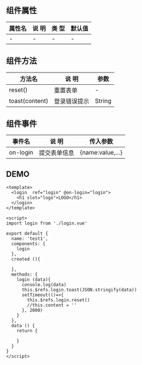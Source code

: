 ## 组件属性

| 属性名      | 说 明         | 类 型 |默认值  |
| ------------- |-----------|------| -----|
| - | - | - | - |

## 组件方法

| 方法名 | 说 明 | 参数 |
|-------|-------| ---|
| reset() | 重置表单 | - |
| toast(content) | 登录错误提示 |  String |

## 组件事件

| 事件名 | 说 明 | 传入参数 |
|-------|----------|----|
| on-login | 提交表单信息 | {name:value,...} |




## DEMO
```
<template>
  <login  ref="login" @on-login="login">
    <h1 slot="logo">LOGO</h1>
  </login>
</template>

<script>
import login from './login.vue'

export default {
  name: 'test1',
  components: {
    login
  },
  created (){

  },
  methods: {
    login (data){
      console.log(data)
      this.$refs.login.toast(JSON.stringify(data))
      setTimeout(()=>{
        this.$refs.login.reset()
        //this.content = ''
      }, 2000)
    }
  },
  data () {
    return {

    }
  }
}
</script>

```
